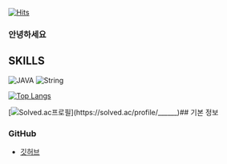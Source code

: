  
[![Hits](https://hits.seeyoufarm.com/api/count/incr/badge.svg?url=https%3A%2F%2Fgithub.com%2Fyangji9202%2Fhit-counter&count_bg=%23667BDF&title_bg=%23555555&icon=github.svg&icon_color=%23E7E7E7&title=%EB%B0%A9%EB%AC%B8%EC%9E%90&edge_flat=true)](https://hits.seeyoufarm.com)

### 안녕하세요



## SKILLS

![JAVA](https://img.shields.io/badge/JAVA-000000?style=for-the-badge&logo=openjdk)
![String](https://img.shields.io/badge/spring-00000?style=for-the-badge&logo=spring&logoColor=6DB33F)

[![Top Langs](https://github-readme-stats.vercel.app/api/top-langs/?username=yangji9202&layout=donut)](https://github.com/anuraghazra/github-readme-stats)

[![Solved.ac프로필](http://mazassumnida.wtf/api/v2/generate_badge?boj=______)](https://solved.ac/profile/______)## 기본 정보

### GitHub

- [깃허브](https://github.com/yangji9202)
